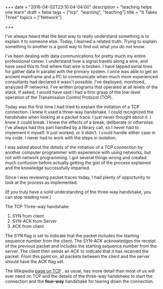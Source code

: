 +++
date = "2016-04-02T23:10:04-04:00"
description = "teaching helps one learn"
draft = false
tags = ["tcp", "learning", "teaching"]
title = "It Takes Three"
topics = ["Network"]

+++

I've always heard that the best way to really understand something is to explain
it to someone else.  Today, I learned a related truth:  *Trying* to explain something
to another is a good way to find out what you *do not* know.

I've been dealing with data communications for pretty much my entire professional
career.  I understand how a signal travels along a wire, and have used this to find
where that wire is broken.  I have tapped serial lines for gather data in parallel
with the primary system.  I once was able to get an ancient mainframe and a PC to
communicate when much more experienced consultants had declared it wasn't possible.
I've deployed, monitored, analyzed IP networks.  I've written programs that operated
at all levels of the stack.  If asked, I would have said I had a firm grasp of the
low-level operation of the Transmission Control Protocol (TCP).

Today was the first time I had tried to explain the initiation of a TCP connection.
I knew it used a three-way handshake.  I could recognized the handshake when looking
at a packet trace.  I just never thought about it.  I knew it could break.  I knew the
effects of a break, deliberate or otherwise.  I've always had this part handled by
a library call, so I never had to implement it myself.  It just worked, or it didn't.
I could handle either case in my code.  I never had to work with the steps in
isolation.

I was asked about the details of the initiation of a TCP connection by another
computer programmer with experience with using networks, but not with network programming.
I got several things wrong and created much confusion before actually getting the
gist of the process explained and the knowledge successfully imparted.

Since I was reviewing packet traces today, I had plenty of opportunity to look at
the process as implemented.

[If you truly have a solid understanding of the three-way handshake, you can stop
reading now.]

The TCP Three-way handshake
1. SYN from client
2. SYN-ACK from Server
3. ACK from client

The SYN flag is set to indicate that the packet includes the starting sequence number
from the client.  The SYN-ACK acknowledges the receipt of the previous packet and
includes the starting sequence number from the server.  The client then sends an ACK to
indicate that it has received the packet.  From this point on, all packets between
the client and the server should have the ACK flag set.

The Wikipedia [page on TCP](https://en.wikipedia.org/wiki/Transmission_Control_Protocol)
, as usual, has more detail than most of us will ever need on TCP and the details of
the three-way handshake to start the connection and the **four-way** handshake for tearing
down the connection.
